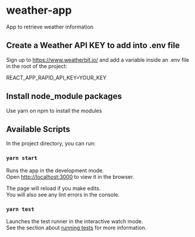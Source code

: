 # weather-app

App to retrieve weather information

## Create a Weather API KEY to add into .env file

Sign up to https://www.weatherbit.io/ and add a variable inside an .env file in the root of the project:

REACT_APP_RAPID_API_KEY=YOUR_KEY

## Install node_module packages

Use yarn on npm to install the modules

## Available Scripts

In the project directory, you can run:

### `yarn start`

Runs the app in the development mode.\
Open [http://localhost:3000](http://localhost:3000) to view it in the browser.

The page will reload if you make edits.\
You will also see any lint errors in the console.

### `yarn test`

Launches the test runner in the interactive watch mode.\
See the section about [running tests](https://facebook.github.io/create-react-app/docs/running-tests) for more information.

